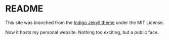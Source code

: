 # README

This site was branched from the [Indigo Jekyll theme](http://sergiokopplin.github.io/indigo) under the MIT License.

Now it hosts my personal website. Nothing too exciting, but a public face. 

